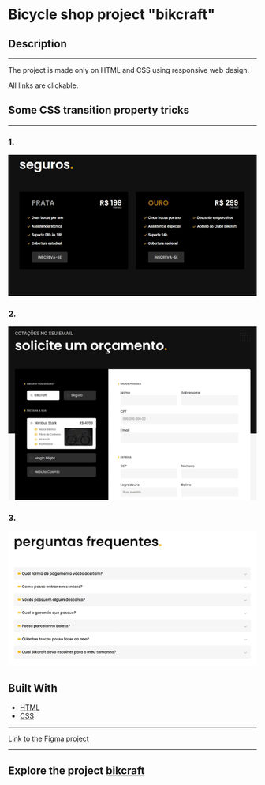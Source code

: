 # Bicycle shop project "bikcraft"

## Description
___
The project is made only on HTML and CSS using responsive web design.

All links are clickable.

## Some CSS transition property tricks
___
### 1. 
   ![](https://github.com/AndreyLuchko/project-bikcraft/blob/main/files/record1.gif)
### 2.
![](https://github.com/AndreyLuchko/project-bikcraft/blob/main/files/record2.gif)
### 3.
![](https://github.com/AndreyLuchko/project-bikcraft/blob/main/files/record3.gif)

## Built With

* [HTML](https://developer.mozilla.org/en-US/docs/Web/HTML)
* [CSS](https://developer.mozilla.org/en-US/docs/Web/CSS)
___
[Link to the Figma project
](https://www.figma.com/file/bJB1C49cjFJ1GjofsCNzl8/bikcraft?node-id=0%3A1&t=bV8lJw1gX7Tp8WTH-1)
___

## Explore the project [bikcraft](https://andreyluchko.github.io/project-bikcraft/)